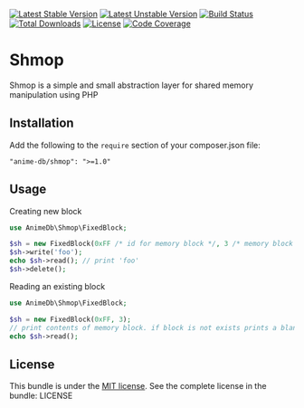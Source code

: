 [![Latest Stable Version](https://poser.pugx.org/anime-db/shmop/v/stable.png)](https://packagist.org/packages/anime-db/shmop)
[![Latest Unstable Version](https://poser.pugx.org/anime-db/shmop/v/unstable.png)](https://packagist.org/packages/anime-db/shmop)
[![Build Status](https://travis-ci.org/anime-db/shmop.svg?branch=master)](https://travis-ci.org/anime-db/shmop)
[![Total Downloads](https://poser.pugx.org/anime-db/shmop/downloads.png)](https://packagist.org/packages/anime-db/shmop)
[![License](https://poser.pugx.org/anime-db/shmop/license.png)](https://packagist.org/packages/anime-db/shmop)
[![Code Coverage](https://scrutinizer-ci.com/g/anime-db/shmop/badges/coverage.png?b=master)](https://scrutinizer-ci.com/g/anime-db/shmop/?branch=master)

# Shmop

Shmop is a simple and small abstraction layer for shared memory manipulation using PHP

## Installation

Add the following to the `require` section of your composer.json file:

```
"anime-db/shmop": ">=1.0"
```

## Usage

Creating new block

```php
use AnimeDb\Shmop\FixedBlock;

$sh = new FixedBlock(0xFF /* id for memory block */, 3 /* memory block size */);
$sh->write('foo');
echo $sh->read(); // print 'foo'
$sh->delete();
```

Reading an existing block

```php
use AnimeDb\Shmop\FixedBlock;

$sh = new FixedBlock(0xFF, 3);
// print contents of memory block. if block is not exists prints a blank line
echo $sh->read();
```

## License

This bundle is under the [MIT license](http://opensource.org/licenses/MIT). See the complete license in the bundle: LICENSE